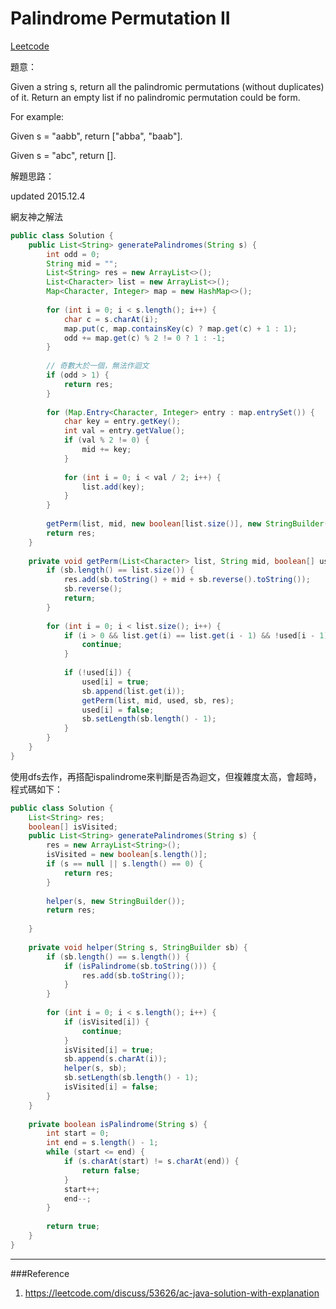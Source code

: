# Palindrome Permutation II

[Leetcode](https://leetcode.com/problems/palindrome-permutation-ii/)


題意：

Given a string s, return all the palindromic permutations (without duplicates) of it. Return an empty list if no palindromic permutation could be form.

For example:

Given s = "aabb", return ["abba", "baab"].

Given s = "abc", return [].

解題思路：

updated 2015.12.4

網友神之解法


```java
public class Solution {
    public List<String> generatePalindromes(String s) {
        int odd = 0;
        String mid = "";
        List<String> res = new ArrayList<>();
        List<Character> list = new ArrayList<>();
        Map<Character, Integer> map = new HashMap<>();
        
        for (int i = 0; i < s.length(); i++) {
            char c = s.charAt(i);
            map.put(c, map.containsKey(c) ? map.get(c) + 1 : 1);
            odd += map.get(c) % 2 != 0 ? 1 : -1;
        }
        
        // 奇數大於一個，無法作迴文
        if (odd > 1) {
            return res;
        }
        
        for (Map.Entry<Character, Integer> entry : map.entrySet()) {
            char key = entry.getKey();
            int val = entry.getValue();
            if (val % 2 != 0) {
                mid += key;
            }
            
            for (int i = 0; i < val / 2; i++) {
                list.add(key);
            }
        }
        
        getPerm(list, mid, new boolean[list.size()], new StringBuilder(), res);
        return res;
    }
    
    private void getPerm(List<Character> list, String mid, boolean[] used, StringBuilder sb, List<String> res) {
        if (sb.length() == list.size()) {
            res.add(sb.toString() + mid + sb.reverse().toString());
            sb.reverse();
            return;
        }
        
        for (int i = 0; i < list.size(); i++) {
            if (i > 0 && list.get(i) == list.get(i - 1) && !used[i - 1]) {
                continue;
            }
            
            if (!used[i]) {
                used[i] = true;
                sb.append(list.get(i));
                getPerm(list, mid, used, sb, res);
                used[i] = false;
                sb.setLength(sb.length() - 1);
            }
        }
    }
}
```

使用dfs去作，再搭配ispalindrome來判斷是否為迴文，但複雜度太高，會超時，程式碼如下：

```java
public class Solution {
    List<String> res;
    boolean[] isVisited;
    public List<String> generatePalindromes(String s) {
        res = new ArrayList<String>();
        isVisited = new boolean[s.length()];
        if (s == null || s.length() == 0) {
            return res;
        }
        
        helper(s, new StringBuilder());
        return res;
        
    }
    
    private void helper(String s, StringBuilder sb) {
        if (sb.length() == s.length()) {
            if (isPalindrome(sb.toString())) {
                res.add(sb.toString());
            }
        }
        
        for (int i = 0; i < s.length(); i++) {
            if (isVisited[i]) {
                continue;
            }
            isVisited[i] = true;
            sb.append(s.charAt(i));
            helper(s, sb);
            sb.setLength(sb.length() - 1);
            isVisited[i] = false;
        }
    }
    
    private boolean isPalindrome(String s) {
        int start = 0;
        int end = s.length() - 1;
        while (start <= end) {
            if (s.charAt(start) != s.charAt(end)) {
                return false;
            }
            start++;
            end--;
        }
        
        return true;
    }
}
```

---
###Reference
1. https://leetcode.com/discuss/53626/ac-java-solution-with-explanation